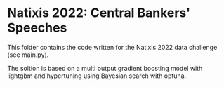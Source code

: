 # Natixis 2022: Central Bankers' Speeches

This folder contains the code written for the Natixis 2022 data challenge (see main.py).

The soltion is based on a multi output gradient boosting model with lightgbm and hypertuning using Bayesian search with optuna.
